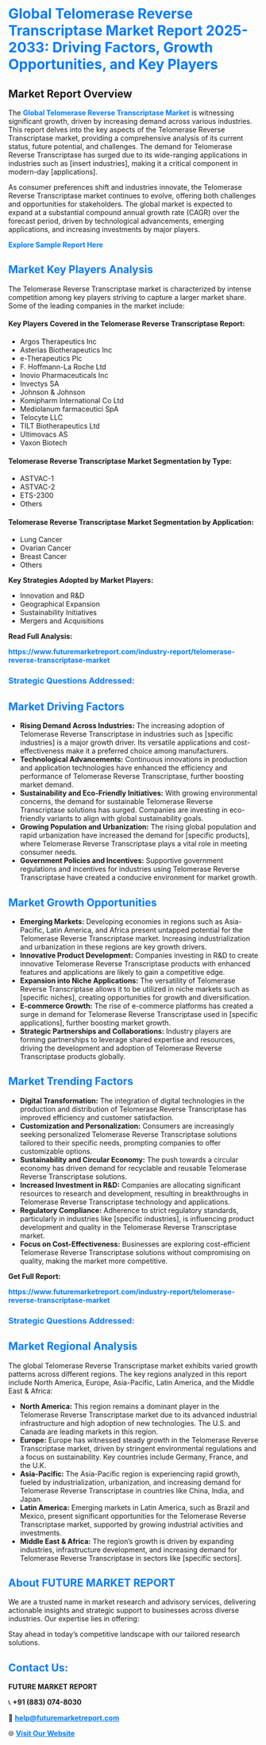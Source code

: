 <h1 style="color: #007BFF;">Global Telomerase Reverse Transcriptase Market Report 2025-2033: Driving Factors, Growth Opportunities, and Key Players</h1>

<section id="overview">
<h2>Market Report Overview</h2>
<p>The <a href="https://www.futuremarketreport.com/industry-report/telomerase-reverse-transcriptase-market" style="color: #007BFF; text-decoration: none;"><strong>Global Telomerase Reverse Transcriptase Market</strong></a> is witnessing significant growth, driven by increasing demand across various industries. This report delves into the key aspects of the Telomerase Reverse Transcriptase market, providing a comprehensive analysis of its current status, future potential, and challenges. The demand for Telomerase Reverse Transcriptase has surged due to its wide-ranging applications in industries such as [insert industries], making it a critical component in modern-day [applications].</p>
<p>As consumer preferences shift and industries innovate, the Telomerase Reverse Transcriptase market continues to evolve, offering both challenges and opportunities for stakeholders. The global market is expected to expand at a substantial compound annual growth rate (CAGR) over the forecast period, driven by technological advancements, emerging applications, and increasing investments by major players.</p>
</section>

<section id="overview">
<p><a href="https://www.futuremarketreport.com/request-sample/reportId=53218" style="color: #007BFF; text-decoration: none;"><strong>Explore Sample Report Here</strong></a></p>
</section>

<section id="key-players">
<h2 style="color: #007BFF;">Market Key Players Analysis</h2>
<p>The Telomerase Reverse Transcriptase market is characterized by intense competition among key players striving to capture a larger market share. Some of the leading companies in the market include:</p>
<h4>Key Players Covered in the Telomerase Reverse Transcriptase Report:</h4>
<ul><li>Argos Therapeutics Inc</li><li>Asterias Biotherapeutics Inc</li><li>e-Therapeutics Plc</li><li>F. Hoffmann-La Roche Ltd</li><li>Inovio Pharmaceuticals Inc</li><li>Invectys SA</li><li>Johnson &amp; Johnson</li><li>Komipharm International Co Ltd</li><li>Mediolanum farmaceutici SpA</li><li>Telocyte LLC</li><li>TILT Biotherapeutics Ltd</li><li>Ultimovacs AS</li><li>Vaxon Biotech</li></ul>
<h4>Telomerase Reverse Transcriptase Market Segmentation by Type:</h4>
<ul><li>ASTVAC-1</li><li>ASTVAC-2</li><li>ETS-2300</li><li>Others</li></ul>

<h4>Telomerase Reverse Transcriptase Market Segmentation by Application:</h4>
<ul><li>Lung Cancer</li><li>Ovarian Cancer</li><li>Breast Cancer</li><li>Others</li></ul>
<p><strong>Key Strategies Adopted by Market Players:</strong></p>
<ul>
<li>Innovation and R&D</li>
<li>Geographical Expansion</li>
<li>Sustainability Initiatives</li>
<li>Mergers and Acquisitions</li>
</ul>
</section>

<section>
<p><strong>Read Full Analysis: </strong></p><a href="https://www.futuremarketreport.com/industry-report/telomerase-reverse-transcriptase-market" style="color: #007BFF; text-decoration: none;"><strong>https://www.futuremarketreport.com/industry-report/telomerase-reverse-transcriptase-market</strong></a>
<h3 style="color: #007BFF;">Strategic Questions Addressed:</h3>
</section>

<section id="driving-factors">
<h2 style="color: #007BFF;">Market Driving Factors</h2>
<ul>
<li><strong>Rising Demand Across Industries:</strong> The increasing adoption of Telomerase Reverse Transcriptase in industries such as [specific industries] is a major growth driver. Its versatile applications and cost-effectiveness make it a preferred choice among manufacturers.</li>
<li><strong>Technological Advancements:</strong> Continuous innovations in production and application technologies have enhanced the efficiency and performance of Telomerase Reverse Transcriptase, further boosting market demand.</li>
<li><strong>Sustainability and Eco-Friendly Initiatives:</strong> With growing environmental concerns, the demand for sustainable Telomerase Reverse Transcriptase solutions has surged. Companies are investing in eco-friendly variants to align with global sustainability goals.</li>
<li><strong>Growing Population and Urbanization:</strong> The rising global population and rapid urbanization have increased the demand for [specific products], where Telomerase Reverse Transcriptase plays a vital role in meeting consumer needs.</li>
<li><strong>Government Policies and Incentives:</strong> Supportive government regulations and incentives for industries using Telomerase Reverse Transcriptase have created a conducive environment for market growth.</li>
</ul>
</section>

<section id="growth-opportunities">
<h2 style="color: #007BFF;">Market Growth Opportunities</h2>
<ul>
<li><strong>Emerging Markets:</strong> Developing economies in regions such as Asia-Pacific, Latin America, and Africa present untapped potential for the Telomerase Reverse Transcriptase market. Increasing industrialization and urbanization in these regions are key growth drivers.</li>
<li><strong>Innovative Product Development:</strong> Companies investing in R&D to create innovative Telomerase Reverse Transcriptase products with enhanced features and applications are likely to gain a competitive edge.</li>
<li><strong>Expansion into Niche Applications:</strong> The versatility of Telomerase Reverse Transcriptase allows it to be utilized in niche markets such as [specific niches], creating opportunities for growth and diversification.</li>
<li><strong>E-commerce Growth:</strong> The rise of e-commerce platforms has created a surge in demand for Telomerase Reverse Transcriptase used in [specific applications], further boosting market growth.</li>
<li><strong>Strategic Partnerships and Collaborations:</strong> Industry players are forming partnerships to leverage shared expertise and resources, driving the development and adoption of Telomerase Reverse Transcriptase products globally.</li>
</ul>
</section>

<section id="trending-factors">
<h2 style="color: #007BFF;">Market Trending Factors</h2>
<ul>
<li><strong>Digital Transformation:</strong> The integration of digital technologies in the production and distribution of Telomerase Reverse Transcriptase has improved efficiency and customer satisfaction.</li>
<li><strong>Customization and Personalization:</strong> Consumers are increasingly seeking personalized Telomerase Reverse Transcriptase solutions tailored to their specific needs, prompting companies to offer customizable options.</li>
<li><strong>Sustainability and Circular Economy:</strong> The push towards a circular economy has driven demand for recyclable and reusable Telomerase Reverse Transcriptase solutions.</li>
<li><strong>Increased Investment in R&D:</strong> Companies are allocating significant resources to research and development, resulting in breakthroughs in Telomerase Reverse Transcriptase technology and applications.</li>
<li><strong>Regulatory Compliance:</strong> Adherence to strict regulatory standards, particularly in industries like [specific industries], is influencing product development and quality in the Telomerase Reverse Transcriptase market.</li>
<li><strong>Focus on Cost-Effectiveness:</strong> Businesses are exploring cost-efficient Telomerase Reverse Transcriptase solutions without compromising on quality, making the market more competitive.</li>
</ul>
</section>

<section>
<p><strong>Get Full Report: </strong></p><a href="https://www.futuremarketreport.com/industry-report/telomerase-reverse-transcriptase-market" style="color: #007BFF; text-decoration: none;"><strong>https://www.futuremarketreport.com/industry-report/telomerase-reverse-transcriptase-market</strong></a>
<h3 style="color: #007BFF;">Strategic Questions Addressed:</h3>
</section>


<section id="regional-analysis">
<h2 style="color: #007BFF;">Market Regional Analysis</h2>
<p>The global Telomerase Reverse Transcriptase market exhibits varied growth patterns across different regions. The key regions analyzed in this report include North America, Europe, Asia-Pacific, Latin America, and the Middle East & Africa:</p>
<ul>
<li><strong>North America:</strong> This region remains a dominant player in the Telomerase Reverse Transcriptase market due to its advanced industrial infrastructure and high adoption of new technologies. The U.S. and Canada are leading markets in this region.</li>
<li><strong>Europe:</strong> Europe has witnessed steady growth in the Telomerase Reverse Transcriptase market, driven by stringent environmental regulations and a focus on sustainability. Key countries include Germany, France, and the U.K.</li>
<li><strong>Asia-Pacific:</strong> The Asia-Pacific region is experiencing rapid growth, fueled by industrialization, urbanization, and increasing demand for Telomerase Reverse Transcriptase in countries like China, India, and Japan.</li>
<li><strong>Latin America:</strong> Emerging markets in Latin America, such as Brazil and Mexico, present significant opportunities for the Telomerase Reverse Transcriptase market, supported by growing industrial activities and investments.</li>
<li><strong>Middle East & Africa:</strong> The region’s growth is driven by expanding industries, infrastructure development, and increasing demand for Telomerase Reverse Transcriptase in sectors like [specific sectors].</li>
</ul>
</section>

<footer>
<h2 style="color: #007BFF;">About FUTURE MARKET REPORT</h2>
<p>We are a trusted name in market research and advisory services, delivering actionable insights and strategic support to businesses across diverse industries. Our expertise lies in offering:</p>

<p>Stay ahead in today’s competitive landscape with our tailored research solutions.</p>

<h2 style="color: #007BFF;">Contact Us:</h2>
<p><strong>FUTURE MARKET REPORT</strong></p>
<p>📞 <strong>+91 (883) 074-8030</strong></p>
<p>📧 <strong><a href="mailto:help@futuremarketreport.com" style="color: #007BFF;">help@futuremarketreport.com</a></strong></p>
<p>🌐 <strong><a href="https://www.futuremarketreport.com/" style="color: #007BFF;">Visit Our Website</a></strong></p>
</footer>